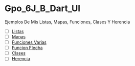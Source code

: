 # Gpo_6J_B_Dart_UI
Ejemplos De Mis Listas, Mapas, Funciones, Clases Y Herencia 

- [ ] [Listas](https://dartpad.dartlang.org/)
- [ ] [Mapas](https://dartpad.dartlang.org/)
- [ ] [Funciones Varias](https://dartpad.dartlang.org/54acca0c97fb8488f41e368ce6aedc32)
- [ ] [Funcion Flecha](https://dartpad.dartlang.org/a59f59ef179f16c27d552568553702cf)
- [ ] [Clases](https://dartpad.dartlang.org/c755ee16378862cacf6547d0b161aad9)
- [ ] [Herencia](https://dartpad.dartlang.org/c02d1d9cda2a7f3bd6ee73cf6c45907c)
